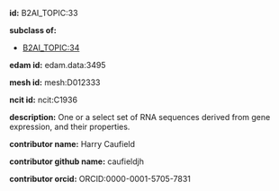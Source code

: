 **id:** B2AI_TOPIC:33

**subclass of:**

- [B2AI_TOPIC:34](../DataTopic.markdown)

**edam id:** edam.data:3495

**mesh id:** mesh:D012333

**ncit id:** ncit:C1936

**description:** One or a select set of RNA sequences derived from gene expression, and their properties.

**contributor name:** Harry Caufield

**contributor github name:** caufieldjh

**contributor orcid:** ORCID:0000-0001-5705-7831
